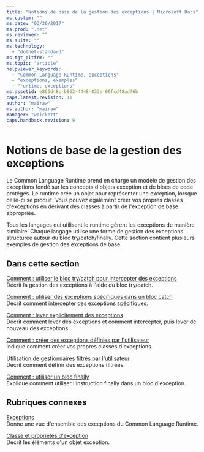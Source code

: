 ```yaml
---
title: "Notions de base de la gestion des exceptions | Microsoft Docs"
ms.custom: ""
ms.date: "03/30/2017"
ms.prod: ".net"
ms.reviewer: ""
ms.suite: ""
ms.technology: 
  - "dotnet-standard"
ms.tgt_pltfrm: ""
ms.topic: "article"
helpviewer_keywords: 
  - "Common Language Runtime, exceptions"
  - "exceptions, exemples"
  - "runtime, exceptions"
ms.assetid: e865d48c-b862-4448-833e-09fcd48adf6b
caps.latest.revision: 11
author: "mairaw"
ms.author: "mairaw"
manager: "wpickett"
caps.handback.revision: 9
---
```

# Notions de base de la gestion des exceptions
Le Common Language Runtime prend en charge un modèle de gestion des exceptions fondé sur les concepts d'objets exception et de blocs de code protégés.  Le runtime crée un objet pour représenter une exception, lorsque celle\-ci se produit.  Vous pouvez également créer vos propres classes d'exceptions en dérivant des classes à partir de l'exception de base appropriée.  
  
 Tous les langages qui utilisent le runtime gèrent les exceptions de manière similaire.  Chaque langage utilise une forme de gestion des exceptions structurée autour du bloc try\/catch\/finally.  Cette section contient plusieurs exemples de gestion des exceptions de base.  
  
## Dans cette section  
 [Comment : utiliser le bloc try\/catch pour intercepter des exceptions](../../../docs/standard/exceptions/how-to-use-the-try-catch-block-to-catch-exceptions.md)  
 Décrit la gestion des exceptions à l'aide du bloc try\/catch.  
  
 [Comment : utiliser des exceptions spécifiques dans un bloc catch](../../../docs/standard/exceptions/how-to-use-specific-exceptions-in-a-catch-block.md)  
 Décrit comment intercepter des exceptions spécifiques.  
  
 [Comment : lever explicitement des exceptions](../../../docs/standard/exceptions/how-to-explicitly-throw-exceptions.md)  
 Décrit comment lever des exceptions et comment intercepter, puis lever de nouveau des exceptions.  
  
 [Comment : créer des exceptions définies par l'utilisateur](../../../docs/standard/exceptions/how-to-create-user-defined-exceptions.md)  
 Indique comment créer vos propres classes d'exceptions.  
  
 [Utilisation de gestionnaires filtrés par l'utilisateur](../../../docs/standard/exceptions/using-user-filtered-exception-handlers.md)  
 Décrit comment définir des exceptions filtrées.  
  
 [Comment : utiliser un bloc finally](../../../docs/standard/exceptions/how-to-use-finally-blocks.md)  
 Explique comment utiliser l'instruction finally dans un bloc d'exception.  
  
## Rubriques connexes  
 [Exceptions](../../../docs/standard/exceptions/index.md)  
 Donne une vue d'ensemble des exceptions du Common Language Runtime.  
  
 [Classe et propriétés d'exception](../../../docs/standard/exceptions/exception-class-and-properties.md)  
 Décrit les éléments d'un objet exception.